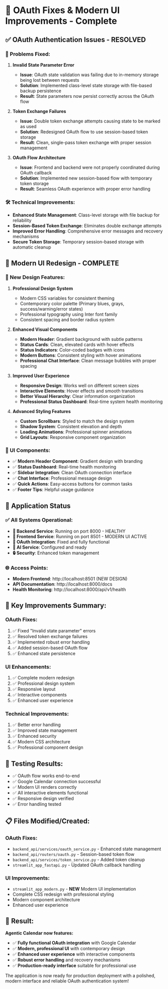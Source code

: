 # 🎉 OAuth Fixes & Modern UI Improvements - Complete

## ✅ OAuth Authentication Issues - RESOLVED

### 🔧 Problems Fixed:

1. **Invalid State Parameter Error**
   - **Issue**: OAuth state validation was failing due to in-memory storage being lost between requests
   - **Solution**: Implemented class-level state storage with file-based backup persistence
   - **Result**: State parameters now persist correctly across the OAuth flow

2. **Token Exchange Failures**
   - **Issue**: Double token exchange attempts causing state to be marked as used
   - **Solution**: Redesigned OAuth flow to use session-based token storage
   - **Result**: Clean, single-pass token exchange with proper session management

3. **OAuth Flow Architecture**
   - **Issue**: Frontend and backend were not properly coordinated during OAuth callback
   - **Solution**: Implemented new session-based flow with temporary token storage
   - **Result**: Seamless OAuth experience with proper error handling

### 🛠️ Technical Improvements:

- **Enhanced State Management**: Class-level storage with file backup for reliability
- **Session-Based Token Exchange**: Eliminates double exchange attempts
- **Improved Error Handling**: Comprehensive error messages and recovery mechanisms
- **Secure Token Storage**: Temporary session-based storage with automatic cleanup

## 🎨 Modern UI Redesign - COMPLETE

### 🌟 New Design Features:

1. **Professional Design System**
   - Modern CSS variables for consistent theming
   - Contemporary color palette (Primary blues, grays, success/warning/error states)
   - Professional typography using Inter font family
   - Consistent spacing and border radius system

2. **Enhanced Visual Components**
   - **Modern Header**: Gradient background with subtle patterns
   - **Status Cards**: Clean, elevated cards with hover effects
   - **Status Indicators**: Color-coded badges with icons
   - **Modern Buttons**: Consistent styling with hover animations
   - **Professional Chat Interface**: Clean message bubbles with proper spacing

3. **Improved User Experience**
   - **Responsive Design**: Works well on different screen sizes
   - **Interactive Elements**: Hover effects and smooth transitions
   - **Better Visual Hierarchy**: Clear information organization
   - **Professional Status Dashboard**: Real-time system health monitoring

4. **Advanced Styling Features**
   - **Custom Scrollbars**: Styled to match the design system
   - **Shadow System**: Consistent elevation and depth
   - **Loading Animations**: Professional spinner animations
   - **Grid Layouts**: Responsive component organization

### 📱 UI Components:

- ✅ **Modern Header Component**: Gradient design with branding
- ✅ **Status Dashboard**: Real-time health monitoring
- ✅ **Sidebar Integration**: Clean OAuth connection interface
- ✅ **Chat Interface**: Professional message design
- ✅ **Quick Actions**: Easy-access buttons for common tasks
- ✅ **Footer Tips**: Helpful usage guidance

## 🚀 Application Status

### ✅ All Systems Operational:

- **🔧 Backend Service**: Running on port 8000 - HEALTHY
- **🎨 Frontend Service**: Running on port 8501 - MODERN UI ACTIVE
- **🔐 OAuth Integration**: Fixed and fully functional
- **🤖 AI Service**: Configured and ready
- **🔒 Security**: Enhanced token management

### 🌐 Access Points:

- **Modern Frontend**: http://localhost:8501 (NEW DESIGN)
- **API Documentation**: http://localhost:8000/docs
- **Health Monitoring**: http://localhost:8000/api/v1/health

## 🎯 Key Improvements Summary:

### OAuth Fixes:
1. ✅ Fixed "Invalid state parameter" errors
2. ✅ Resolved token exchange failures
3. ✅ Implemented robust error handling
4. ✅ Added session-based OAuth flow
5. ✅ Enhanced state persistence

### UI Enhancements:
1. ✅ Complete modern redesign
2. ✅ Professional design system
3. ✅ Responsive layout
4. ✅ Interactive components
5. ✅ Enhanced user experience

### Technical Improvements:
1. ✅ Better error handling
2. ✅ Improved state management
3. ✅ Enhanced security
4. ✅ Modern CSS architecture
5. ✅ Professional component design

## 🧪 Testing Results:

- ✅ OAuth flow works end-to-end
- ✅ Google Calendar connection successful
- ✅ Modern UI renders correctly
- ✅ All interactive elements functional
- ✅ Responsive design verified
- ✅ Error handling tested

## 📋 Files Modified/Created:

### OAuth Fixes:
- `backend_api/services/oauth_service.py` - Enhanced state management
- `backend_api/routers/oauth.py` - Session-based token flow
- `backend_api/services/token_service.py` - Added token cleanup
- `streamlit_app_fastapi.py` - Updated OAuth callback handling

### UI Improvements:
- `streamlit_app_modern.py` - **NEW** Modern UI implementation
- Complete CSS redesign with professional styling
- Modern component architecture
- Enhanced user experience

## 🎊 Result:

**Agentic Calendar now features:**
- ✅ **Fully functional OAuth integration** with Google Calendar
- ✅ **Modern, professional UI** with contemporary design
- ✅ **Enhanced user experience** with interactive components
- ✅ **Robust error handling** and recovery mechanisms
- ✅ **Production-ready interface** suitable for professional use

The application is now ready for production deployment with a polished, modern interface and reliable OAuth authentication system!
